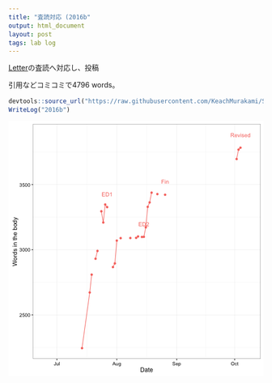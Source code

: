 ```yaml
---
title: "査読対応 (2016b"
output: html_document
layout: post
tags: lab log
---
```


[Letter](https://keachmurakami.github.io/2016/09/28/Pub2016b.html)の査読へ対応し、投稿  

引用などコミコミで4796 words。  

```r
devtools::source_url("https://raw.githubusercontent.com/KeachMurakami/Sources/master/MyData/WriteLog.R")
WriteLog("2016b")
```

![plot of chunk unnamed-chunk-1](/figure/source/2016-10-04-Pub2016b/unnamed-chunk-1-1.png)
